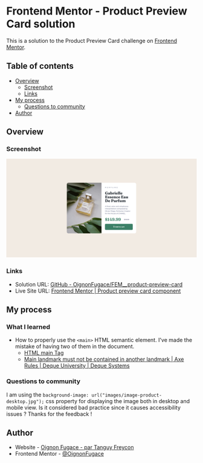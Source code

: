 # Frontend Mentor - Product Preview Card solution

This is a solution to the Product Preview Card challenge on [Frontend Mentor](https://www.frontendmentor.io/).

## Table of contents

- [Overview](#overview)
	- [Screenshot](#screenshot)
	- [Links](#links)
- [My process](#my-process)
	- [Questions to community](#questions-to-community)
- [Author](#author)

## Overview

### Screenshot

![](./Screenshot.png)

### Links

- Solution URL: [GitHub - OignonFugace/FEM__product-preview-card](https://github.com/OignonFugace/FEM__product-preview-card)
- Live Site URL: [Frontend Mentor | Product preview card component](https://oignonfugace.github.io/FEM__product-preview-card/)

## My process

### What I learned
- How to properly use the `<main>` HTML semantic element. I've made the mistake of having two of them in the document. 
	- [HTML main Tag](https://www.w3schools.com/tags/tag_main.asp)
	- [Main landmark must not be contained in another landmark | Axe Rules | Deque University | Deque Systems](https://dequeuniversity.com/rules/axe/4.3/landmark-main-is-top-level?application=axeAPI)

### Questions to community
I am using the `background-image: url("images/image-product-desktop.jpg");` css property for displaying the image both in desktop and mobile view. Is it considered bad practice since it causes accessibility issues ?
Thanks for the feedback !

## Author

- Website - [Oignon Fugace - par Tanguy Freycon](https://oignonfugace.com/)
- Frontend Mentor - [@OignonFugace](https://www.frontendmentor.io/profile/OignonFugace)

